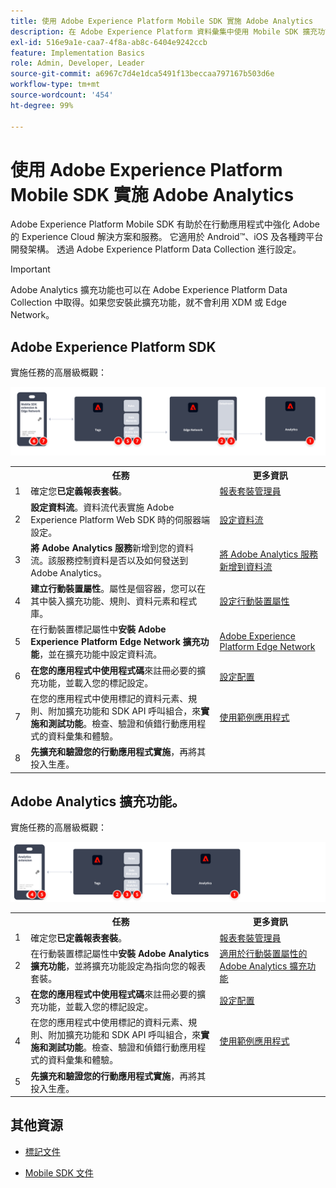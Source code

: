 ```yaml
---
title: 使用 Adobe Experience Platform Mobile SDK 實施 Adobe Analytics
description: 在 Adobe Experience Platform 資料彙集中使用 Mobile SDK 擴充功能傳送資料給 Adobe Analytics。
exl-id: 516e9a1e-caa7-4f8a-ab8c-6404e9242ccb
feature: Implementation Basics
role: Admin, Developer, Leader
source-git-commit: a6967c7d4e1dca5491f13beccaa797167b503d6e
workflow-type: tm+mt
source-wordcount: '454'
ht-degree: 99%

---
```


# 使用 Adobe Experience Platform Mobile SDK 實施 Adobe Analytics

Adobe Experience Platform Mobile SDK 有助於在行動應用程式中強化 Adobe 的 Experience Cloud 解決方案和服務。 它適用於 Android™、iOS 及各種跨平台開發架構。 透過 Adobe Experience Platform Data Collection 進行設定。

>[!IMPORTANT]
>
>Adobe Analytics 擴充功能也可以在 Adobe Experience Platform Data Collection 中取得。如果您安裝此擴充功能，就不會利用 XDM 或 Edge Network。

## Adobe Experience Platform SDK

實施任務的高層級概觀：

![使用 Analytics 擴充功能工作流程的 Adobe Analytics](../../assets/mobilesdk-annotated.png)

<table style="width:100%">

<tr>
<th style="width:5%"></th><th style="width:60%"><b>任務</b></th><th style="width:35%"><b>更多資訊</b></th>
</tr>

<tr>
<td>1</td>
<td>確定您<b>已定義報表套裝</b>。</td>
<td><a href="../../../admin/tools/manage-rs/report-suites-admin.md">報表套裝管理員</a></td>
</tr>

<tr>
<td>2</td>
<td><b>設定資料流</b>。資料流代表實施 Adobe Experience Platform Web SDK 時的伺服器端設定。</td>
<td><a href="https://experienceleague.adobe.com/docs/experience-platform/edge/datastreams/configure.html?lang=zh-Hant">設定資料流<a></td> 
</tr>

<td>3</td>
<td><b>將 Adobe Analytics 服務</b>新增到您的資料流。該服務控制資料是否以及如何發送到 Adobe Analytics。</td>
<td><a href="https://experienceleague.adobe.com/docs/experience-platform/edge/datastreams/configure.html?lang=zh-Hant#analytics">將 Adobe Analytics 服務新增到資料流</a></td>
</tr>

<tr>
<td>4</td>
<td><b>建立行動裝置屬性</b>。屬性是個容器，您可以在其中裝入擴充功能、規則、資料元素和程式庫。</td>
<td><a href="https://developer.adobe.com/client-sdks/documentation/getting-started/create-a-mobile-property/">設定行動裝置屬性</a></tr>

<tr>
<td>5</td>
<td>在行動裝置標記屬性中<b>安裝 Adobe Experience Platform Edge Network 擴充功能</b>，並在擴充功能中設定資料流。</td>
<td><a href="https://developer.adobe.com/client-sdks/documentation/edge-network/">Adobe Experience Platform Edge Network</a>
</tr>

<tr>
<td>6</td>
<td><b>在您的應用程式中使用程式碼</b>來註冊必要的擴充功能，並載入您的標記設定。</td>
<td><a href="https://developer.adobe.com/client-sdks/documentation/user-guides/getting-started-with-platform/overview/#set-up-the-configuration">設定配置</a></td>
</tr>

<tr>
<td>7</td>
<td>在您的應用程式中使用標記的資料元素、規則、附加擴充功能和 SDK API 呼叫組合，來<b>實施和測試功能</b>。檢查、驗證和偵錯行動應用程式的資料彙集和體驗。</td>
<td><a href="https://developer.adobe.com/client-sdks/documentation/user-guides/getting-started-with-platform/overview/#use-the-sample-application">使用範例應用程式</a>
</tr>

<tr>
<td>8</td>
<td><b>先擴充和驗證您的行動應用程式實施</b>，再將其投入生產。</td>
<td></td> 
</tr>

</table>


## Adobe Analytics 擴充功能。

實施任務的高層級概觀：

![使用 Analytics 擴充功能工作流程的 Adobe Analytics](../../assets/mobilesdk-analytics-annotated.png)

<table style="width:100%">

<tr>
<th style="width:5%"></th><th style="width:60%"><b>任務</b></th><th style="width:35%"><b>更多資訊</b></th>
</tr>

<tr>
<td>1</td>
<td>確定您<b>已定義報表套裝</b>。</td>
<td><a href="../../../admin/tools/manage-rs/report-suites-admin.md">報表套裝管理員</a></td>
</tr>

<tr>
<td>2</td>
<td>在行動裝置標記屬性中<b>安裝 Adobe Analytics 擴充功能</b>，並將擴充功能設定為指向您的報表套裝。</td>
<td><a href="https://developer.adobe.com/client-sdks/documentation/adobe-analytics/">適用於行動裝置屬性的 Adobe Analytics 擴充功能</a>
</tr>

<tr>
<td>3</td>
<td><b>在您的應用程式中使用程式碼</b>來註冊必要的擴充功能，並載入您的標記設定。</td>
<td><a href="https://developer.adobe.com/client-sdks/documentation/user-guides/getting-started-with-platform/overview/#set-up-the-configuration">設定配置</a></td>
</tr>

<tr>
<td>4</td>
<td>在您的應用程式中使用標記的資料元素、規則、附加擴充功能和 SDK API 呼叫組合，來<b>實施和測試功能</b>。檢查、驗證和偵錯行動應用程式的資料彙集和體驗。</td>
<td><a href="https://developer.adobe.com/client-sdks/documentation/user-guides/getting-started-with-platform/overview/#use-the-sample-application">使用範例應用程式</a>
</tr>

<tr>
<td>5</td>
<td><b>先擴充和驗證您的行動應用程式實施</b>，再將其投入生產。</td>
<td></td> 
</tr>

</table>

## 其他資源

- [標記文件](https://experienceleague.adobe.com/docs/experience-platform/tags/home.html?lang=zh-Hant#)

- [Mobile SDK 文件](https://developer.adobe.com/client-sdks/documentation/)
